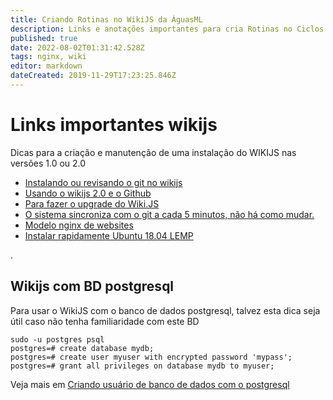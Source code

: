 ```yaml
---
title: Criando Rotinas no WikiJS da ÁguasML
description: Links e anotações importantes para cria Rotinas no Ciclos ÁguasML
published: true
date: 2022-08-02T01:31:42.528Z
tags: nginx, wiki
editor: markdown
dateCreated: 2019-11-29T17:23:25.846Z
---
```


# Links importantes wikijs
Dicas para a criação e manutenção de uma instalação do WIKIJS nas versões 1.0 ou 2.0


- [Instalando ou revisando o git no wikijs](https://docs-legacy.requarks.io/wiki/install/git)
- [Usando o wikijs  2.0 e o Github](https://docs.requarks.io/en/storage/git)
- [Para fazer o upgrade do Wiki.JS](https://docs.requarks.io/install/upgrade)
- [O sistema sincroniza com o git a cada 5 minutos, não há como mudar.](https://github.com/Requarks/wiki/issues/627)
- [Modelo nginx de websites](https://linuxize.com/post/how-to-install-wordpress-with-nginx-on-ubuntu-18-04/)
- [Instalar rapidamente Ubuntu 18.04 LEMP](https://www.digitalocean.com/community/tutorials/how-to-install-linux-nginx-mysql-php-lemp-stack-ubuntu-18-04)

.
## Wikijs com BD postgresql
Para usar o WikiJS com o banco de dados postgresql, talvez esta dica seja útil caso não tenha familiaridade com este BD

```text
sudo -u postgres psql
postgres=# create database mydb;
postgres=# create user myuser with encrypted password 'mypass';
postgres=# grant all privileges on database mydb to myuser;
```

Veja mais em [Criando usuário de banco de dados com o postgresql](https://medium.com/coding-blocks/creating-user-database-and-adding-access-on-postgresql-8bfcd2f4a91e)